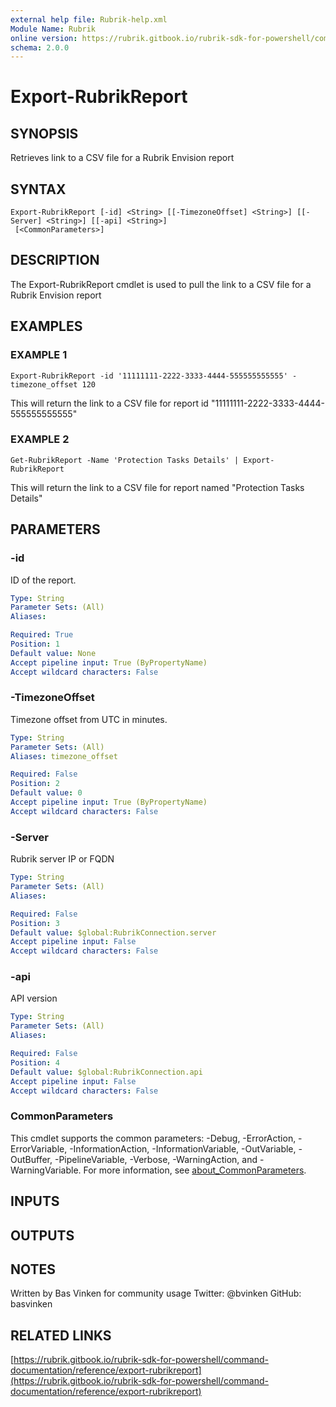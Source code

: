 ```yaml
---
external help file: Rubrik-help.xml
Module Name: Rubrik
online version: https://rubrik.gitbook.io/rubrik-sdk-for-powershell/command-documentation/reference/export-rubrikreport
schema: 2.0.0
---
```


# Export-RubrikReport

## SYNOPSIS
Retrieves link to a CSV file for a Rubrik Envision report

## SYNTAX

```
Export-RubrikReport [-id] <String> [[-TimezoneOffset] <String>] [[-Server] <String>] [[-api] <String>]
 [<CommonParameters>]
```

## DESCRIPTION
The Export-RubrikReport cmdlet is used to pull the link to a CSV file for a Rubrik Envision report

## EXAMPLES

### EXAMPLE 1
```
Export-RubrikReport -id '11111111-2222-3333-4444-555555555555' -timezone_offset 120
```

This will return the link to a CSV file for report id "11111111-2222-3333-4444-555555555555"

### EXAMPLE 2
```
Get-RubrikReport -Name 'Protection Tasks Details' | Export-RubrikReport
```

This will return the link to a CSV file for report named "Protection Tasks Details"

## PARAMETERS

### -id
ID of the report.

```yaml
Type: String
Parameter Sets: (All)
Aliases:

Required: True
Position: 1
Default value: None
Accept pipeline input: True (ByPropertyName)
Accept wildcard characters: False
```

### -TimezoneOffset
Timezone offset from UTC in minutes.

```yaml
Type: String
Parameter Sets: (All)
Aliases: timezone_offset

Required: False
Position: 2
Default value: 0
Accept pipeline input: True (ByPropertyName)
Accept wildcard characters: False
```

### -Server
Rubrik server IP or FQDN

```yaml
Type: String
Parameter Sets: (All)
Aliases:

Required: False
Position: 3
Default value: $global:RubrikConnection.server
Accept pipeline input: False
Accept wildcard characters: False
```

### -api
API version

```yaml
Type: String
Parameter Sets: (All)
Aliases:

Required: False
Position: 4
Default value: $global:RubrikConnection.api
Accept pipeline input: False
Accept wildcard characters: False
```

### CommonParameters
This cmdlet supports the common parameters: -Debug, -ErrorAction, -ErrorVariable, -InformationAction, -InformationVariable, -OutVariable, -OutBuffer, -PipelineVariable, -Verbose, -WarningAction, and -WarningVariable. For more information, see [about_CommonParameters](http://go.microsoft.com/fwlink/?LinkID=113216).

## INPUTS

## OUTPUTS

## NOTES
Written by Bas Vinken for community usage
Twitter: @bvinken
GitHub: basvinken

## RELATED LINKS

[https://rubrik.gitbook.io/rubrik-sdk-for-powershell/command-documentation/reference/export-rubrikreport](https://rubrik.gitbook.io/rubrik-sdk-for-powershell/command-documentation/reference/export-rubrikreport)

